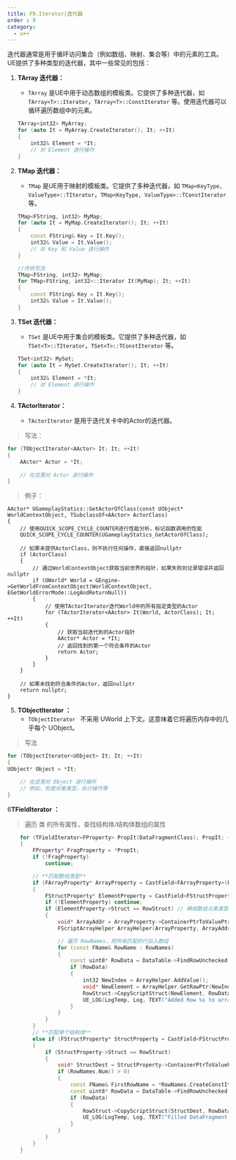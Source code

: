 ```yaml
---
title: F9.Iterator|迭代器
order : 9
category:
  - u++
---
```


<chatmessage avatar="../../assets/emoji/hh.png" :avatarWidth="40">
迭代器通常是用于循环访问集合（例如数组、映射、集合等）中的元素的工具。UE提供了多种类型的迭代器，其中一些常见的包括：
</chatmessage>

1. **TArray 迭代器：**
    - `TArray` 是UE中用于动态数组的模板类。它提供了多种迭代器，如 `TArray<T>::Iterator`，`TArray<T>::ConstIterator` 等。使用迭代器可以循环遍历数组中的元素。

   ```cpp
   TArray<int32> MyArray;
   for (auto It = MyArray.CreateIterator(); It; ++It)
   {
       int32& Element = *It;
       // 对 Element 进行操作
   }
   ```

2. **TMap 迭代器：**
    - `TMap` 是UE用于映射的模板类。它提供了多种迭代器，如 `TMap<KeyType, ValueType>::TIterator`，`TMap<KeyType, ValueType>::TConstIterator` 等。

   ```cpp
   TMap<FString, int32> MyMap;
   for (auto It = MyMap.CreateIterator(); It; ++It)
   {
       const FString& Key = It.Key();
       int32& Value = It.Value();
       // 对 Key 和 Value 进行操作
   }
   
   //传统写法
   TMap<FString, int32> MyMap;
   for TMap<FString, int32>::Iterator It(MyMap); It; ++It)
   {
       const FString& Key = It.Key();
       int32& Value = It.Value();
   }
   ```

3. **TSet 迭代器：**
    - `TSet` 是UE中用于集合的模板类。它提供了多种迭代器，如 `TSet<T>::TIterator`，`TSet<T>::TConstIterator` 等。

   ```cpp
   TSet<int32> MySet;
   for (auto It = MySet.CreateIterator(); It; ++It)
   {
       int32& Element = *It;
       // 对 Element 进行操作
   }
   ```

4. **TActorIterator：**
    - `TActorIterator` 是用于迭代关卡中的Actor的迭代器。

>写法：

```cpp
for (TObjectIterator<AActor> It; It; ++It)
{
    AActor* Actor = *It;
    
    // 在这里对 Actor 进行操作
}

```

>例子：

```cpp{13}
AActor* UGameplayStatics::GetActorOfClass(const UObject* WorldContextObject, TSubclassOf<AActor> ActorClass)
{
    // 使用QUICK_SCOPE_CYCLE_COUNTER进行性能分析，标记函数调用的性能
    QUICK_SCOPE_CYCLE_COUNTER(UGameplayStatics_GetActorOfClass);

    // 如果未提供ActorClass，则不执行任何操作，直接返回nullptr
    if (ActorClass)
    {
        // 通过WorldContextObject获取当前世界的指针，如果失败则记录错误并返回nullptr
        if (UWorld* World = GEngine->GetWorldFromContextObject(WorldContextObject, EGetWorldErrorMode::LogAndReturnNull))
        {
            // 使用TActorIterator迭代World中的所有指定类型的Actor
            for (TActorIterator<AActor> It(World, ActorClass); It; ++It)
            {
                // 获取当前迭代到的Actor指针
                AActor* Actor = *It;
                // 返回找到的第一个符合条件的Actor
                return Actor;
            }
        }
    }

    // 如果未找到符合条件的Actor，返回nullptr
    return nullptr;
}
 ```
5. **TObjectIterator ：**
    - `TObjectIterator ` 不采用 UWorld 上下文。这意味着它将遍历内存中的几乎每个 UObject。

>写法

```cpp
for (TObjectIterator<UObject> It; It; ++It)
{
UObject* Object = *It;

    // 在这里对 Object 进行操作
    // 例如，检查对象类型，执行操作等
}
```
6**TFieldIterator ：**

> 遍历 类 的所有属性，查找结构体/结构体数组的属性

```cpp
	for (TFieldIterator<FProperty> PropIt(DataFragmentClass); PropIt; ++PropIt)
	{
		FProperty* FragProperty = *PropIt;
		if (!FragProperty)
			continue;

		// **匹配数组类型**
		if (FArrayProperty* ArrayProperty = CastField<FArrayProperty>(FragProperty))
		{
			FStructProperty* ElementProperty = CastField<FStructProperty>(ArrayProperty->Inner);
			if (!ElementProperty) continue;
			if (ElementProperty->Struct == RowStruct) // 确保数组元素类型匹配
			{
				void* ArrayAddr = ArrayProperty->ContainerPtrToValuePtr<void>(Fragment);
				FScriptArrayHelper ArrayHelper(ArrayProperty, ArrayAddr);

				// 遍历 RowNames，把所有匹配的行加入数组
				for (const FName& RowName : RowNames)
				{
					const uint8* RowData = DataTable->FindRowUnchecked(RowName);
					if (RowData)
					{
						int32 NewIndex = ArrayHelper.AddValue();
						void* NewElement = ArrayHelper.GetRawPtr(NewIndex);
						RowStruct->CopyScriptStruct(NewElement, RowData);
						UE_LOG(LogTemp, Log, TEXT("Added Row %s to array"), *RowName.ToString());
					}
				}
			}
		}
		// **匹配单个结构体**
		else if (FStructProperty* StructProperty = CastField<FStructProperty>(FragProperty))
		{
			if (StructProperty->Struct == RowStruct)
			{
				void* StructDest = StructProperty->ContainerPtrToValuePtr<void>(Fragment);
				if (RowNames.Num() > 0)
				{
					const FName& FirstRowName = *RowNames.CreateConstIterator();
					const uint8* RowData = DataTable->FindRowUnchecked(FirstRowName);
					if (RowData)
					{
						RowStruct->CopyScriptStruct(StructDest, RowData);
						UE_LOG(LogTemp, Log, TEXT("Filled DataFragment with single Row: %s"), *FirstRowName.ToString());
					}
				}
			}
		}
	}
```

